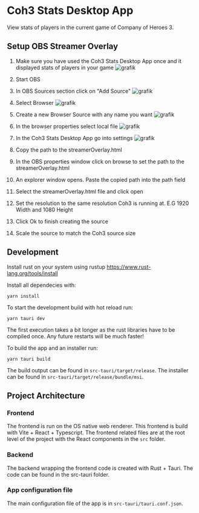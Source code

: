 # Coh3 Stats Desktop App

View stats of players in the current game of Company of Heroes 3.

## Setup OBS Streamer Overlay

1. Make sure you have used the Coh3 Stats Desktop App once and it displayed stats of players in your game
![grafik](https://user-images.githubusercontent.com/25324640/227332549-4883c113-0d35-4ba3-8136-9684094abbe2.png)
2. Start OBS
3. In OBS Sources section click on "Add Source"
![grafik](https://user-images.githubusercontent.com/25324640/227333163-684f30c8-a5cd-4aea-b65b-c297b39ff65f.png)
4. Select Browser
![grafik](https://user-images.githubusercontent.com/25324640/227333226-2b0315c0-0e2c-4972-bb10-ffc1d98bc25c.png)
5. Create a new Browser Source with any name you want
![grafik](https://user-images.githubusercontent.com/25324640/227333417-64f4cca3-0bd0-48aa-9de7-2e72d1dfc168.png)
6. In the browser properties select local file
![grafik](https://user-images.githubusercontent.com/25324640/227333676-94a10104-23f8-41ff-8b60-26b34eac698c.png)
7. In the Coh3 Stats Desktop App go into settings
![grafik](https://user-images.githubusercontent.com/25324640/227334078-e975b12a-6730-4afd-9be1-3ed160371661.png)
8. Copy the path to the streamerOverlay.html

9. In the OBS properties window click on browse to set the path to the streamerOverlay.html

10. An explorer window opens. Paste the copied path into the path field

11. Select the streamerOverlay.html file and click open

12. Set the resolution to the same resolution Coh3 is running at. E.G 1920 Width and 1080 Height

13. Click Ok to finish creating the source

14. Scale the source to match the Coh3 source size

## Development

Install rust on your system using rustup https://www.rust-lang.org/tools/install

Install all dependecies with:

```
yarn install
```

To start the development build with hot reload run:

```
yarn tauri dev
```

The first execution takes a bit longer as the rust libraries have to be compiled once. Any future restarts will be much faster!

To build the app and an installer run:

```
yarn tauri build
```

The build output can be found in `src-tauri/target/release`. The installer can be found in `src-tauri/target/release/bundle/msi`.

## Project Architecture

### Frontend

The frontend is run on the OS native web renderer. This frontend is build with Vite + React + Typescript. The frontend related files are at the root level of the project with the React components in the `src` folder.

### Backend

The backend wrapping the frontend code is created with Rust + Tauri. The code can be found in the src-tauri folder.

### App configuration file

The main configuration file of the app is in `src-tauri/tauri.conf.json`.
